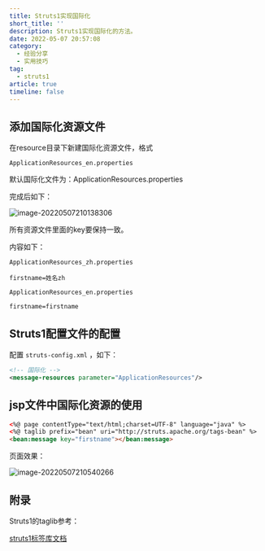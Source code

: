 ```yaml
---
title: Struts1实现国际化
short_title: ''
description: Struts1实现国际化的方法。
date: 2022-05-07 20:57:08
category:
  - 经验分享
  - 实用技巧
tag:
  - struts1
article: true
timeline: false
---
```

## 添加国际化资源文件

在resource目录下新建国际化资源文件，格式 

```
ApplicationResources_en.properties
```

默认国际化文件为：ApplicationResources.properties

完成后如下：

![image-20220507210138306](https://img1.terwer.space/20220507210144.png)

所有资源文件里面的key要保持一致。

内容如下：

`ApplicationResources_zh.properties`

```properties
firstname=姓名zh
```

`ApplicationResources_en.properties`

```properties
firstname=firstname
```

## Struts1配置文件的配置

配置 `struts-config.xml` ，如下：

```xml
<!-- 国际化 -->
<message-resources parameter="ApplicationResources"/>
```

## jsp文件中国际化资源的使用

```html
<%@ page contentType="text/html;charset=UTF-8" language="java" %>
<%@ taglib prefix="bean" uri="http://struts.apache.org/tags-bean" %>
<bean:message key="firstname"></bean:message>
```

页面效果：

![image-20220507210540266](https://img1.terwer.space/20220507210540.png)

## 附录

Struts1的taglib参考：

[struts1标签库文档](https://people.apache.org/~germuska/struts-taglib/docs/tlddoc/)